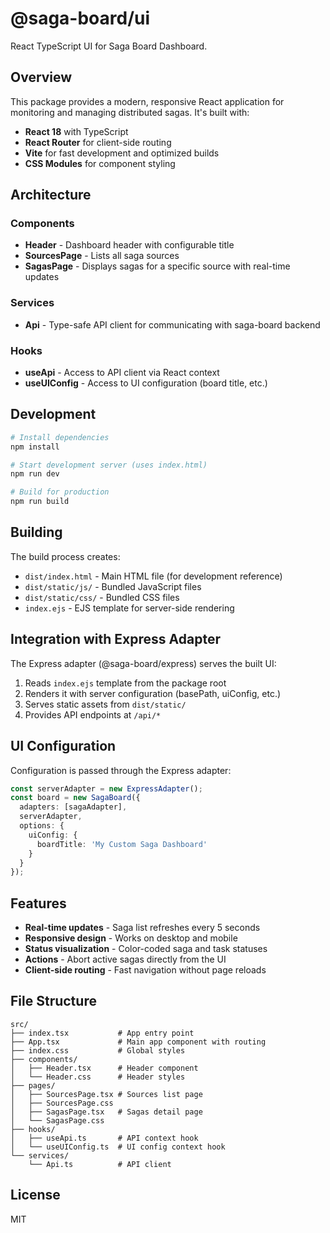# @saga-board/ui

React TypeScript UI for Saga Board Dashboard.

## Overview

This package provides a modern, responsive React application for monitoring and managing distributed sagas. It's built with:

- **React 18** with TypeScript
- **React Router** for client-side routing
- **Vite** for fast development and optimized builds
- **CSS Modules** for component styling

## Architecture

### Components

- **Header** - Dashboard header with configurable title
- **SourcesPage** - Lists all saga sources
- **SagasPage** - Displays sagas for a specific source with real-time updates

### Services

- **Api** - Type-safe API client for communicating with saga-board backend

### Hooks

- **useApi** - Access to API client via React context
- **useUIConfig** - Access to UI configuration (board title, etc.)

## Development

```bash
# Install dependencies
npm install

# Start development server (uses index.html)
npm run dev

# Build for production
npm run build
```

## Building

The build process creates:
- `dist/index.html` - Main HTML file (for development reference)
- `dist/static/js/` - Bundled JavaScript files
- `dist/static/css/` - Bundled CSS files
- `index.ejs` - EJS template for server-side rendering

## Integration with Express Adapter

The Express adapter (@saga-board/express) serves the built UI:

1. Reads `index.ejs` template from the package root
2. Renders it with server configuration (basePath, uiConfig, etc.)
3. Serves static assets from `dist/static/`
4. Provides API endpoints at `/api/*`

## UI Configuration

Configuration is passed through the Express adapter:

```typescript
const serverAdapter = new ExpressAdapter();
const board = new SagaBoard({
  adapters: [sagaAdapter],
  serverAdapter,
  options: {
    uiConfig: {
      boardTitle: 'My Custom Saga Dashboard'
    }
  }
});
```

## Features

- **Real-time updates** - Saga list refreshes every 5 seconds
- **Responsive design** - Works on desktop and mobile
- **Status visualization** - Color-coded saga and task statuses
- **Actions** - Abort active sagas directly from the UI
- **Client-side routing** - Fast navigation without page reloads

## File Structure

```
src/
├── index.tsx           # App entry point
├── App.tsx             # Main app component with routing
├── index.css           # Global styles
├── components/
│   ├── Header.tsx      # Header component
│   └── Header.css      # Header styles
├── pages/
│   ├── SourcesPage.tsx # Sources list page
│   ├── SourcesPage.css
│   ├── SagasPage.tsx   # Sagas detail page
│   └── SagasPage.css
├── hooks/
│   ├── useApi.ts       # API context hook
│   └── useUIConfig.ts  # UI config context hook
└── services/
    └── Api.ts          # API client
```

## License

MIT
